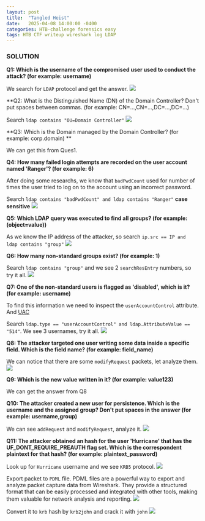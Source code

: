 ```yaml
---
layout: post
title:  "Tangled Heist"
date:   2025-04-08 14:00:00 -0400
categories: HTB-challenge forensics easy
tags: HTB CTF writeup wireshark log LDAP 
---
```


### SOLUTION
**Q1: Which is the username of the compromised user used to conduct the attack? (for example: username)**

We search for `LDAP` protocol and get the answer.
![](assets/img/htb/tangled-heist/1.png)

**Q2: What is the Distinguished Name (DN) of the Domain Controller? Don't put spaces between commas. (for example: CN=...,CN=...,DC=...,DC=...)

Search `ldap contains "OU=Domain Controller"`
![](assets/img/htb/tangled-heist/2.png)

**Q3: Which is the Domain managed by the Domain Controller? (for example: corp.domain) **

We can get this from Ques1.

**Q4: How many failed login attempts are recorded on the user account named 'Ranger'? (for example: 6)**

After doing some researchs, we know that `badPwdCount` used for number of times the user tried to log on to the account using an incorrect password.

Search `ldap contains "badPwdCount" and ldap contains "Ranger"` **case sensitive**
![](assets/img/htb/tangled-heist/3.png)

**Q5: Which LDAP query was executed to find all groups? (for example: (object=value))**

As we know the IP address of the attacker, so search `ip.src == IP and ldap contains "group"`
![](assets/img/htb/tangled-heist/4.png)

**Q6: How many non-standard groups exist? (for example: 1)**

Search `ldap contains "group"` and we see 2 `searchResEntry` numbers, so try it all.
![](assets/img/htb/tangled-heist/5.png)

**Q7: One of the non-standard users is flagged as 'disabled', which is it? (for example: username)**

To find this information we need to inspect the `userAccountControl` attribute. And [UAC](https://www.techjutsu.com/uac-decoder)

Search `ldap.type == "userAccountControl" and ldap.AttributeValue == "514"`. We see 3 usernames, try it all.
![](assets/img/htb/tangled-heist/6.png)

**Q8: The attacker targeted one user writing some data inside a specific field. Which is the field name? (for example: field_name)**

We can notice that there are some `modifyRequest` packets, let analyze them.
![](assets/img/htb/tangled-heist/7.png)

**Q9: Which is the new value written in it? (for example: value123)**

We can get the answer from Q8

**Q10: The attacker created a new user for persistence. Which is the username and the assigned group? Don't put spaces in the answer (for example: username,group)**

We can see `addRequest` and `modifyRequest`, analyze it.
![](assets/img/htb/tangled-heist/8.png)

**Q11: The attacker obtained an hash for the user 'Hurricane' that has the UF_DONT_REQUIRE_PREAUTH flag set. Which is the correspondent plaintext for that hash?  (for example: plaintext_password)**

Look up for `Hurricane` username and we see `KRB5` protocol.
![](assets/img/htb/tangled-heist/9.png)

Export packet to `PDML` file. PDML files are a powerful way to export and analyze packet capture data from Wireshark. They provide a structured format that can be easily processed and integrated with other tools, making them valuable for network analysis and reporting.
![](assets/img/htb/tangled-heist/10.png)

Convert it to `krb` hash by `krb2john` and crack it with `john`
![](assets/img/htb/tangled-heist/11.png)


